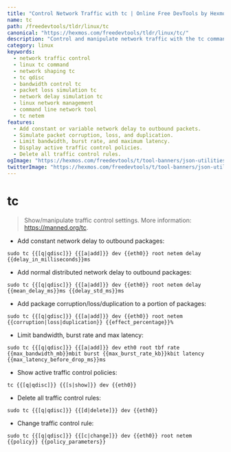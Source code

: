 ```yaml
---
title: "Control Network Traffic with tc | Online Free DevTools by Hexmos"
name: tc
path: /freedevtools/tldr/linux/tc
canonical: "https://hexmos.com/freedevtools/tldr/linux/tc/"
description: "Control and manipulate network traffic with the tc command.  Manage network delay, bandwidth, and packet loss. Free online tool, no registration required."
category: linux
keywords:
  - network traffic control
  - linux tc command
  - network shaping tc
  - tc qdisc
  - bandwidth control tc
  - packet loss simulation tc
  - network delay simulation tc
  - linux network management
  - command line network tool
  - tc netem
features:
  - Add constant or variable network delay to outbound packets.
  - Simulate packet corruption, loss, and duplication.
  - Limit bandwidth, burst rate, and maximum latency.
  - Display active traffic control policies.
  - Delete all traffic control rules.
ogImage: "https://hexmos.com/freedevtools/t/tool-banners/json-utilities-banner.png"
twitterImage: "https://hexmos.com/freedevtools/t/tool-banners/json-utilities-banner.png"
---
```


# tc

> Show/manipulate traffic control settings.
> More information: <https://manned.org/tc>.

- Add constant network delay to outbound packages:

`sudo tc {{[q|qdisc]}} {{[a|add]}} dev {{eth0}} root netem delay {{delay_in_milliseconds}}ms`

- Add normal distributed network delay to outbound packages:

`sudo tc {{[q|qdisc]}} {{[a|add]}} dev {{eth0}} root netem delay {{mean_delay_ms}}ms {{delay_std_ms}}ms`

- Add package corruption/loss/duplication to a portion of packages:

`sudo tc {{[q|qdisc]}} {{[a|add]}} dev {{eth0}} root netem {{corruption|loss|duplication}} {{effect_percentage}}%`

- Limit bandwidth, burst rate and max latency:

`sudo tc {{[q|qdisc]}} {{[a|add]}} dev eth0 root tbf rate {{max_bandwidth_mb}}mbit burst {{max_burst_rate_kb}}kbit latency {{max_latency_before_drop_ms}}ms`

- Show active traffic control policies:

`tc {{[q|qdisc]}} {{[s|show]}} dev {{eth0}}`

- Delete all traffic control rules:

`sudo tc {{[q|qdisc]}} {{[d|delete]}} dev {{eth0}}`

- Change traffic control rule:

`sudo tc {{[q|qdisc]}} {{[c|change]}} dev {{eth0}} root netem {{policy}} {{policy_parameters}}`
